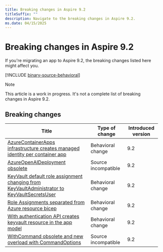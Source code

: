 ```yaml
---
title: Breaking changes in Aspire 9.2
titleSuffix: ""
description: Navigate to the breaking changes in Aspire 9.2.
ms.date: 04/15/2025
---
```


# Breaking changes in Aspire 9.2

If you're migrating an app to Aspire 9.2, the breaking changes listed here might affect you.

[!INCLUDE [binary-source-behavioral](../includes/binary-source-behavioral.md)]

> [!NOTE]
> This article is a work in progress. It's not a complete list of breaking changes in Aspire 9.2.

## Breaking changes

| Title | Type of change | Introduced version |
|--|--|--|
| [AzureContainerApps infrastructure creates managed identity per container app](managed-identity-per-app.md) | Behavioral change | 9.2 |
| [AzureOpenAIDeployment obsolete](azure-openaideployment-obsolete.md) | Source incompatible | 9.2 |
| [KeyVault default role assignment changing from KeyVaultAdministrator to KeyVaultSecretsUser](keyvault-role-assignment-changes.md) | Behavioral change | 9.2 |
| [Role Assignments separated from Azure resource bicep](generated-bicep-updates.md) | Behavioral change | 9.2 |
| [With authentication API creates keyvault resource in the app model](withauthentication-changes.md) | Behavioral change | 9.2 |
| [WithCommand obsolete and new overload with CommandOptions](withcommand-obsolete.md) | Source incompatible | 9.2 |
